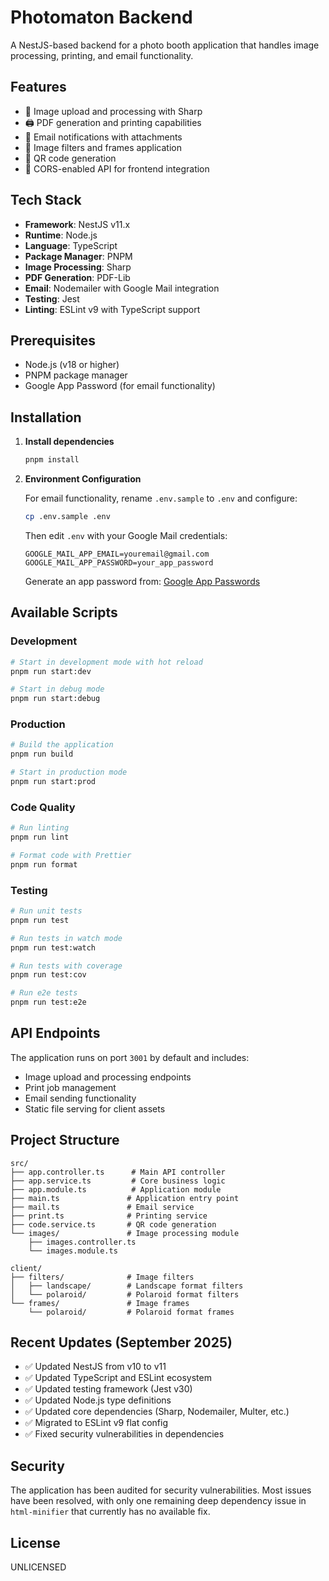 # Photomaton Backend

A NestJS-based backend for a photo booth application that handles image processing, printing, and email functionality.

## Features

- 📸 Image upload and processing with Sharp
- 🖨️ PDF generation and printing capabilities
- 📧 Email notifications with attachments
- 🎨 Image filters and frames application
- 📱 QR code generation
- 🔗 CORS-enabled API for frontend integration

## Tech Stack

- **Framework**: NestJS v11.x
- **Runtime**: Node.js
- **Language**: TypeScript
- **Package Manager**: PNPM
- **Image Processing**: Sharp
- **PDF Generation**: PDF-Lib
- **Email**: Nodemailer with Google Mail integration
- **Testing**: Jest
- **Linting**: ESLint v9 with TypeScript support

## Prerequisites

- Node.js (v18 or higher)
- PNPM package manager
- Google App Password (for email functionality)

## Installation

1. **Install dependencies**

   ```bash
   pnpm install
   ```

2. **Environment Configuration**

   For email functionality, rename `.env.sample` to `.env` and configure:

   ```bash
   cp .env.sample .env
   ```

   Then edit `.env` with your Google Mail credentials:

   ```env
   GOOGLE_MAIL_APP_EMAIL=youremail@gmail.com
   GOOGLE_MAIL_APP_PASSWORD=your_app_password
   ```

   Generate an app password from: [Google App Passwords](https://myaccount.google.com/apppasswords)

## Available Scripts

### Development

```bash
# Start in development mode with hot reload
pnpm run start:dev

# Start in debug mode
pnpm run start:debug
```

### Production

```bash
# Build the application
pnpm run build

# Start in production mode
pnpm run start:prod
```

### Code Quality

```bash
# Run linting
pnpm run lint

# Format code with Prettier
pnpm run format
```

### Testing

```bash
# Run unit tests
pnpm run test

# Run tests in watch mode
pnpm run test:watch

# Run tests with coverage
pnpm run test:cov

# Run e2e tests
pnpm run test:e2e
```

## API Endpoints

The application runs on port `3001` by default and includes:

- Image upload and processing endpoints
- Print job management
- Email sending functionality
- Static file serving for client assets

## Project Structure

```
src/
├── app.controller.ts      # Main API controller
├── app.service.ts         # Core business logic
├── app.module.ts          # Application module
├── main.ts               # Application entry point
├── mail.ts               # Email service
├── print.ts              # Printing service
├── code.service.ts       # QR code generation
└── images/               # Image processing module
    ├── images.controller.ts
    └── images.module.ts

client/
├── filters/              # Image filters
│   ├── landscape/        # Landscape format filters
│   └── polaroid/         # Polaroid format filters
└── frames/               # Image frames
    └── polaroid/         # Polaroid format frames
```

## Recent Updates (September 2025)

- ✅ Updated NestJS from v10 to v11
- ✅ Updated TypeScript and ESLint ecosystem
- ✅ Updated testing framework (Jest v30)
- ✅ Updated Node.js type definitions
- ✅ Updated core dependencies (Sharp, Nodemailer, Multer, etc.)
- ✅ Migrated to ESLint v9 flat config
- ✅ Fixed security vulnerabilities in dependencies

## Security

The application has been audited for security vulnerabilities. Most issues have been resolved, with only one remaining deep dependency issue in `html-minifier` that currently has no available fix.

## License

UNLICENSED
